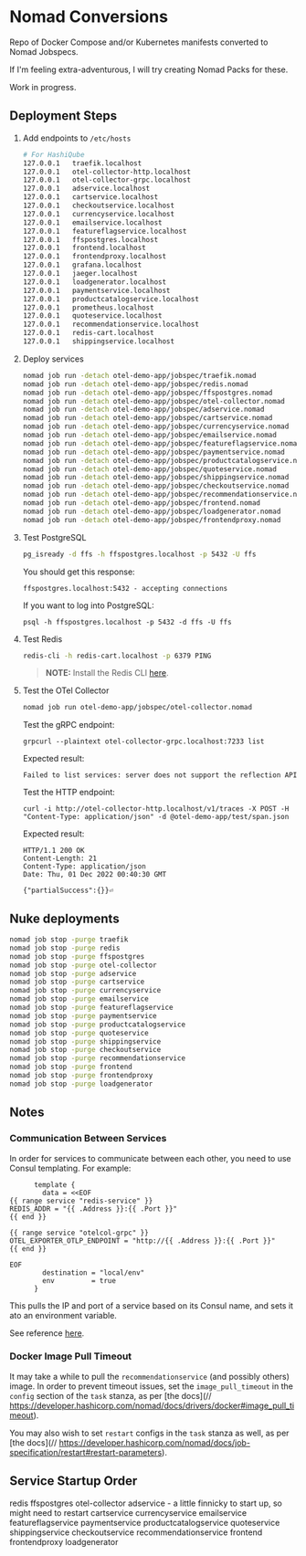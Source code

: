 # Nomad Conversions

Repo of Docker Compose and/or Kubernetes manifests converted to Nomad Jobspecs.

If I'm feeling extra-adventurous, I will try creating Nomad Packs for these.

Work in progress.

## Deployment Steps

1. Add endpoints to `/etc/hosts`

    ```bash
    # For HashiQube
    127.0.0.1   traefik.localhost
    127.0.0.1   otel-collector-http.localhost
    127.0.0.1   otel-collector-grpc.localhost
    127.0.0.1   adservice.localhost
    127.0.0.1   cartservice.localhost
    127.0.0.1   checkoutservice.localhost
    127.0.0.1   currencyservice.localhost
    127.0.0.1   emailservice.localhost
    127.0.0.1   featureflagservice.localhost
    127.0.0.1   ffspostgres.localhost
    127.0.0.1   frontend.localhost
    127.0.0.1   frontendproxy.localhost
    127.0.0.1   grafana.localhost
    127.0.0.1   jaeger.localhost
    127.0.0.1   loadgenerator.localhost
    127.0.0.1   paymentservice.localhost
    127.0.0.1   productcatalogservice.localhost
    127.0.0.1   prometheus.localhost
    127.0.0.1   quoteservice.localhost
    127.0.0.1   recommendationservice.localhost
    127.0.0.1   redis-cart.localhost
    127.0.0.1   shippingservice.localhost
    ```

2. Deploy services

    ```bash
    nomad job run -detach otel-demo-app/jobspec/traefik.nomad
    nomad job run -detach otel-demo-app/jobspec/redis.nomad
    nomad job run -detach otel-demo-app/jobspec/ffspostgres.nomad
    nomad job run -detach otel-demo-app/jobspec/otel-collector.nomad
    nomad job run -detach otel-demo-app/jobspec/adservice.nomad
    nomad job run -detach otel-demo-app/jobspec/cartservice.nomad
    nomad job run -detach otel-demo-app/jobspec/currencyservice.nomad
    nomad job run -detach otel-demo-app/jobspec/emailservice.nomad
    nomad job run -detach otel-demo-app/jobspec/featureflagservice.nomad
    nomad job run -detach otel-demo-app/jobspec/paymentservice.nomad
    nomad job run -detach otel-demo-app/jobspec/productcatalogservice.nomad
    nomad job run -detach otel-demo-app/jobspec/quoteservice.nomad
    nomad job run -detach otel-demo-app/jobspec/shippingservice.nomad
    nomad job run -detach otel-demo-app/jobspec/checkoutservice.nomad
    nomad job run -detach otel-demo-app/jobspec/recommendationservice.nomad
    nomad job run -detach otel-demo-app/jobspec/frontend.nomad
    nomad job run -detach otel-demo-app/jobspec/loadgenerator.nomad
    nomad job run -detach otel-demo-app/jobspec/frontendproxy.nomad
    ```

3. Test PostgreSQL
 
    ```bash
    pg_isready -d ffs -h ffspostgres.localhost -p 5432 -U ffs
    ```

    You should get this response:

    ```
    ffspostgres.localhost:5432 - accepting connections
    ```

    If you want to log into PostgreSQL:

    ```
    psql -h ffspostgres.localhost -p 5432 -d ffs -U ffs
    ```

4. Test Redis
   
    ```bash
    redis-cli -h redis-cart.localhost -p 6379 PING
    ```

    >**NOTE:** Install the Redis CLI [here](https://redis.io/docs/getting-started/installation/).

5. Test the OTel Collector

    ```bash
    nomad job run otel-demo-app/jobspec/otel-collector.nomad
    ```

    Test the gRPC endpoint:

    ```
    grpcurl --plaintext otel-collector-grpc.localhost:7233 list
    ```

    Expected result:

    ```
    Failed to list services: server does not support the reflection API
    ```

    Test the HTTP endpoint:

    ```
    curl -i http://otel-collector-http.localhost/v1/traces -X POST -H "Content-Type: application/json" -d @otel-demo-app/test/span.json
    ```

    Expected result:

    ```
    HTTP/1.1 200 OK
    Content-Length: 21
    Content-Type: application/json
    Date: Thu, 01 Dec 2022 00:40:30 GMT

    {"partialSuccess":{}}⏎  
    ```

## Nuke deployments

```bash
nomad job stop -purge traefik
nomad job stop -purge redis
nomad job stop -purge ffspostgres
nomad job stop -purge otel-collector
nomad job stop -purge adservice
nomad job stop -purge cartservice
nomad job stop -purge currencyservice
nomad job stop -purge emailservice
nomad job stop -purge featureflagservice
nomad job stop -purge paymentservice
nomad job stop -purge productcatalogservice
nomad job stop -purge quoteservice
nomad job stop -purge shippingservice
nomad job stop -purge checkoutservice
nomad job stop -purge recommendationservice
nomad job stop -purge frontend
nomad job stop -purge frontendproxy
nomad job stop -purge loadgenerator
```

## Notes

### Communication Between Services

In order for services to communicate between each other, you need to use Consul templating. For example:

```hcl
      template {
        data = <<EOF
{{ range service "redis-service" }}
REDIS_ADDR = "{{ .Address }}:{{ .Port }}"
{{ end }}

{{ range service "otelcol-grpc" }}
OTEL_EXPORTER_OTLP_ENDPOINT = "http://{{ .Address }}:{{ .Port }}"
{{ end }}

EOF
        destination = "local/env"
        env         = true
      }
```

This pulls the IP and port of a service based on its Consul name, and sets it ato an environment variable.

See reference [here](https://discuss.hashicorp.com/t/i-dont-understand-networking-between-services/24470/3).

### Docker Image Pull Timeout

It may take a while to pull the `recommendationservice` (and possibly others) image. In order to prevent timeout issues, set the `image_pull_timeout` in the `config` section of the `task` stanza, as per [the docs](// https://developer.hashicorp.com/nomad/docs/drivers/docker#image_pull_timeout).

You may also wish to set `restart` configs in the `task` stanza as well, as per [the docs](// https://developer.hashicorp.com/nomad/docs/job-specification/restart#restart-parameters).

## Service Startup Order

redis
ffspostgres
otel-collector
adservice - a little finnicky to start up, so might need to restart
cartservice
currencyservice
emailservice
featureflagservice
paymentservice
productcatalogservice
quoteservice
shippingservice
checkoutservice
recommendationservice
frontend
frontendproxy
loadgenerator
